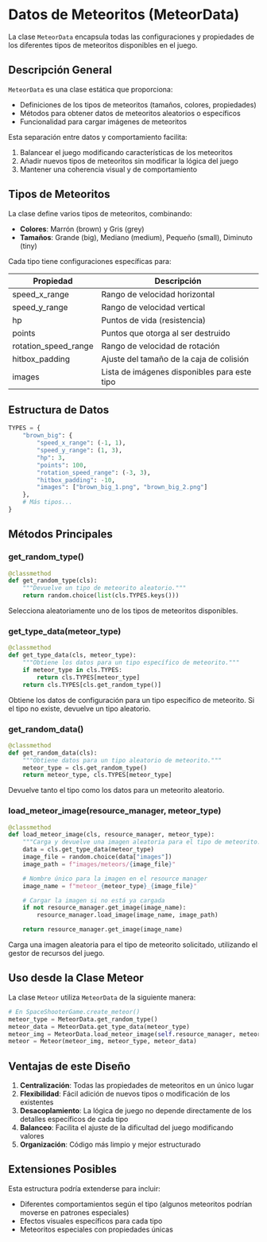 # Datos de Meteoritos (MeteorData)

La clase `MeteorData` encapsula todas las configuraciones y propiedades de los diferentes tipos de meteoritos disponibles en el juego.

## Descripción General

`MeteorData` es una clase estática que proporciona:

- Definiciones de los tipos de meteoritos (tamaños, colores, propiedades)
- Métodos para obtener datos de meteoritos aleatorios o específicos
- Funcionalidad para cargar imágenes de meteoritos

Esta separación entre datos y comportamiento facilita:

1. Balancear el juego modificando características de los meteoritos
2. Añadir nuevos tipos de meteoritos sin modificar la lógica del juego
3. Mantener una coherencia visual y de comportamiento

## Tipos de Meteoritos

La clase define varios tipos de meteoritos, combinando:

- **Colores**: Marrón (brown) y Gris (grey)
- **Tamaños**: Grande (big), Mediano (medium), Pequeño (small), Diminuto (tiny)

Cada tipo tiene configuraciones específicas para:

| Propiedad            | Descripción                                  |
| -------------------- | -------------------------------------------- |
| speed_x_range        | Rango de velocidad horizontal                |
| speed_y_range        | Rango de velocidad vertical                  |
| hp                   | Puntos de vida (resistencia)                 |
| points               | Puntos que otorga al ser destruido           |
| rotation_speed_range | Rango de velocidad de rotación               |
| hitbox_padding       | Ajuste del tamaño de la caja de colisión     |
| images               | Lista de imágenes disponibles para este tipo |

## Estructura de Datos

```python
TYPES = {
    "brown_big": {
        "speed_x_range": (-1, 1),
        "speed_y_range": (1, 3),
        "hp": 3,
        "points": 100,
        "rotation_speed_range": (-3, 3),
        "hitbox_padding": -10,
        "images": ["brown_big_1.png", "brown_big_2.png"]
    },
    # Más tipos...
}
```

## Métodos Principales

### get_random_type()

```python
@classmethod
def get_random_type(cls):
    """Devuelve un tipo de meteorito aleatorio."""
    return random.choice(list(cls.TYPES.keys()))
```

Selecciona aleatoriamente uno de los tipos de meteoritos disponibles.

### get_type_data(meteor_type)

```python
@classmethod
def get_type_data(cls, meteor_type):
    """Obtiene los datos para un tipo específico de meteorito."""
    if meteor_type in cls.TYPES:
        return cls.TYPES[meteor_type]
    return cls.TYPES[cls.get_random_type()]
```

Obtiene los datos de configuración para un tipo específico de meteorito. Si el tipo no existe, devuelve un tipo aleatorio.

### get_random_data()

```python
@classmethod
def get_random_data(cls):
    """Obtiene datos para un tipo aleatorio de meteorito."""
    meteor_type = cls.get_random_type()
    return meteor_type, cls.TYPES[meteor_type]
```

Devuelve tanto el tipo como los datos para un meteorito aleatorio.

### load_meteor_image(resource_manager, meteor_type)

```python
@classmethod
def load_meteor_image(cls, resource_manager, meteor_type):
    """Carga y devuelve una imagen aleatoria para el tipo de meteorito."""
    data = cls.get_type_data(meteor_type)
    image_file = random.choice(data["images"])
    image_path = f"images/meteors/{image_file}"

    # Nombre único para la imagen en el resource manager
    image_name = f"meteor_{meteor_type}_{image_file}"

    # Cargar la imagen si no está ya cargada
    if not resource_manager.get_image(image_name):
        resource_manager.load_image(image_name, image_path)

    return resource_manager.get_image(image_name)
```

Carga una imagen aleatoria para el tipo de meteorito solicitado, utilizando el gestor de recursos del juego.

## Uso desde la Clase Meteor

La clase `Meteor` utiliza `MeteorData` de la siguiente manera:

```python
# En SpaceShooterGame.create_meteor()
meteor_type = MeteorData.get_random_type()
meteor_data = MeteorData.get_type_data(meteor_type)
meteor_img = MeteorData.load_meteor_image(self.resource_manager, meteor_type)
meteor = Meteor(meteor_img, meteor_type, meteor_data)
```

## Ventajas de este Diseño

1. **Centralización**: Todas las propiedades de meteoritos en un único lugar
2. **Flexibilidad**: Fácil adición de nuevos tipos o modificación de los existentes
3. **Desacoplamiento**: La lógica de juego no depende directamente de los detalles específicos de cada tipo
4. **Balanceo**: Facilita el ajuste de la dificultad del juego modificando valores
5. **Organización**: Código más limpio y mejor estructurado

## Extensiones Posibles

Esta estructura podría extenderse para incluir:

- Diferentes comportamientos según el tipo (algunos meteoritos podrían moverse en patrones especiales)
- Efectos visuales específicos para cada tipo
- Meteoritos especiales con propiedades únicas
